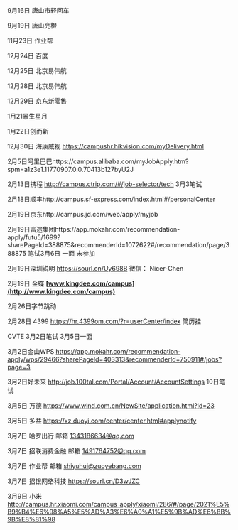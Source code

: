 9月16日 唐山市轻回车

9月19日 唐山亮橙

11月23日 作业帮

12月24日 百度

12月25日 北京易伟航

12月28日 北京易伟航

12月29日 京东新零售

1月21景生星月

1月22日创而新





12月30日 海康威视 https://campushr.hikvision.com/myDelivery.html

2月5日阿里巴巴https://campus.alibaba.com/myJobApply.htm?spm=a1z3e1.11770907.0.0.70413b127byU2J

2月13日携程 http://campus.ctrip.com/#/job-selector/tech  3月3笔试

2月18日顺丰http://campus.sf-express.com/index.html#/personalCenter

2月19日京东http://campus.jd.com/web/apply/myjob

2月19日富途集团https://app.mokahr.com/recommendation-apply/futu5/1699?sharePageId=388875&recommenderId=1072622#/recommendation/page/388875 笔试3月6日   一面 未参加

2月19日深圳锐明 https://sourl.cn/Uy698B 微信： Nicer-Chen

2月19日 金蝶 **[www.kingdee.com/campus](http://www.kingdee.com/campus)**

2月26日字节跳动

2月28日 4399 https://hr.4399om.com/?r=userCenter/index  简历挂

CVTE 3月2日笔试  3月5日一面

3月2日金山WPS https://app.mokahr.com/recommendation-apply/wps/29466?sharePageId=403313&recommenderId=750911#/jobs?page=3

3月2日好未来 http://job.100tal.com/Portal/Account/AccountSettings 10日笔试

3月5日 万德 https://www.wind.com.cn/NewSite/application.html?id=23

3月5日 多益 https://xz.duoyi.com/center/center.html#applynotify

3月7日 哈罗出行 邮箱 1343186634@qq.com

3月7日 招联消费金融 邮箱 1491764752@qq.com

3月7日 作业帮 邮箱 shiyuhui@zuoyebang.com

3月7日 招银网络科技 https://sourl.cn/D3wJZC

3月9日 小米 http://campus.hr.xiaomi.com/campus_apply/xiaomi/286/#/page/2021%E5%B9%B4%E6%98%A5%E5%AD%A3%E6%A0%A1%E5%9B%AD%E6%8B%9B%E8%81%98





